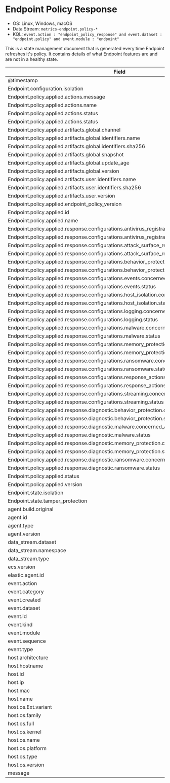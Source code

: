 # Endpoint Policy Response

- OS: Linux, Windows, macOS
- Data Stream: `metrics-endpoint.policy-*`
- KQL: `event.action : "endpoint_policy_response" and event.dataset : "endpoint.policy" and event.module : "endpoint"`

This is a state management document that is generated every time Endpoint refreshes it's policy. It contains details of what Endpoint features are and are not in a healthy state.


| Field |
|---|
| @timestamp |
| Endpoint.configuration.isolation |
| Endpoint.policy.applied.actions.message |
| Endpoint.policy.applied.actions.name |
| Endpoint.policy.applied.actions.status |
| Endpoint.policy.applied.actions.status |
| Endpoint.policy.applied.artifacts.global.channel |
| Endpoint.policy.applied.artifacts.global.identifiers.name |
| Endpoint.policy.applied.artifacts.global.identifiers.sha256 |
| Endpoint.policy.applied.artifacts.global.snapshot |
| Endpoint.policy.applied.artifacts.global.update_age |
| Endpoint.policy.applied.artifacts.global.version |
| Endpoint.policy.applied.artifacts.user.identifiers.name |
| Endpoint.policy.applied.artifacts.user.identifiers.sha256 |
| Endpoint.policy.applied.artifacts.user.version |
| Endpoint.policy.applied.endpoint_policy_version |
| Endpoint.policy.applied.id |
| Endpoint.policy.applied.name |
| Endpoint.policy.applied.response.configurations.antivirus_registration.concerned_actions |
| Endpoint.policy.applied.response.configurations.antivirus_registration.status |
| Endpoint.policy.applied.response.configurations.attack_surface_reduction.concerned_actions |
| Endpoint.policy.applied.response.configurations.attack_surface_reduction.status |
| Endpoint.policy.applied.response.configurations.behavior_protection.concerned_actions |
| Endpoint.policy.applied.response.configurations.behavior_protection.status |
| Endpoint.policy.applied.response.configurations.events.concerned_actions |
| Endpoint.policy.applied.response.configurations.events.status |
| Endpoint.policy.applied.response.configurations.host_isolation.concerned_actions |
| Endpoint.policy.applied.response.configurations.host_isolation.status |
| Endpoint.policy.applied.response.configurations.logging.concerned_actions |
| Endpoint.policy.applied.response.configurations.logging.status |
| Endpoint.policy.applied.response.configurations.malware.concerned_actions |
| Endpoint.policy.applied.response.configurations.malware.status |
| Endpoint.policy.applied.response.configurations.memory_protection.concerned_actions |
| Endpoint.policy.applied.response.configurations.memory_protection.status |
| Endpoint.policy.applied.response.configurations.ransomware.concerned_actions |
| Endpoint.policy.applied.response.configurations.ransomware.status |
| Endpoint.policy.applied.response.configurations.response_actions.concerned_actions |
| Endpoint.policy.applied.response.configurations.response_actions.status |
| Endpoint.policy.applied.response.configurations.streaming.concerned_actions |
| Endpoint.policy.applied.response.configurations.streaming.status |
| Endpoint.policy.applied.response.diagnostic.behavior_protection.concerned_actions |
| Endpoint.policy.applied.response.diagnostic.behavior_protection.status |
| Endpoint.policy.applied.response.diagnostic.malware.concerned_actions |
| Endpoint.policy.applied.response.diagnostic.malware.status |
| Endpoint.policy.applied.response.diagnostic.memory_protection.concerned_actions |
| Endpoint.policy.applied.response.diagnostic.memory_protection.status |
| Endpoint.policy.applied.response.diagnostic.ransomware.concerned_actions |
| Endpoint.policy.applied.response.diagnostic.ransomware.status |
| Endpoint.policy.applied.status |
| Endpoint.policy.applied.version |
| Endpoint.state.isolation |
| Endpoint.state.tamper_protection |
| agent.build.original |
| agent.id |
| agent.type |
| agent.version |
| data_stream.dataset |
| data_stream.namespace |
| data_stream.type |
| ecs.version |
| elastic.agent.id |
| event.action |
| event.category |
| event.created |
| event.dataset |
| event.id |
| event.kind |
| event.module |
| event.sequence |
| event.type |
| host.architecture |
| host.hostname |
| host.id |
| host.ip |
| host.mac |
| host.name |
| host.os.Ext.variant |
| host.os.family |
| host.os.full |
| host.os.kernel |
| host.os.name |
| host.os.platform |
| host.os.type |
| host.os.version |
| message |

